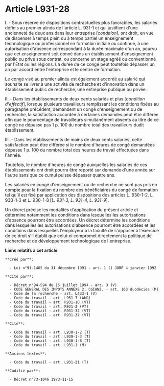 # Article L931-28

I. - Sous réserve de dispositions contractuelles plus favorables, les salariés définis au premier alinéa de l'article L.
931-1 et qui justifient d'une ancienneté de deux ans dans leur entreprise [*condition*], ont droit, en vue de dispenser à
temps plein ou à temps partiel un enseignement technologique ou professionnel en formation initiale ou continue, à une
autorisation d'absence correspondant à la durée maximale d'un an, pourvu que cet enseignement soit donné dans un
établissement d'enseignement public ou privé sous contrat, ou concerne un stage agréé ou conventionné par l'Etat ou les
régions. La durée de ce congé peut toutefois dépasser un an par accord entre l'entreprise et le centre de formation.

Le congé visé au premier alinéa est également accordé au salarié qui souhaite se livrer à une activité de recherche et
d'innovation dans un établissement public de recherche, une entreprise publique ou privée.

II. - Dans les établissements de deux cents salariés et plus [*condition d'effectif*], lorsque plusieurs travailleurs
remplissant les conditions fixées au paragraphe précédent, demandent un congé d'enseignement ou de recherche, la satisfaction
accordée à certaines demandes peut être différée afin que le pourcentage de travailleurs simultanément absents au titre de ce
congé ne dépasse pas 1 p. 100 du nombre total des travailleurs dudit établissement.

III. - Dans les établissements de moins de deux cents salariés, cette satisfaction peut être différée si le nombre d'heures
de congé demandées dépasse 1 p. 100 du nombre total des heures de travail effectuées dans l'année.

Toutefois, le nombre d'heures de congé auxquelles les salariés de ces établissements ont droit pourra être reporté sur
demande d'une année sur l'autre sans que ce cumul puisse dépasser quatre ans.

Les salariés en congé d'enseignement ou de recherche ne sont pas pris en compte pour la fixation du nombre des bénéficiaires
du congé de formation tel qu'il est fixé par application des dispositions des articles L. 930-1-2, L. 930-1-3 et L. 930-1-8
[*L. 931-3, L. 931-4, L. 931-9*].

Un décret précise les modalités d'application du présent article et détermine notamment les conditions dans lesquelles les
autorisations d'absence pourront être accordées. Un décret détermine les conditions dans lesquelles les autorisations
d'absence pourront être accordées et les conditions dans lesquelles l'employeur a la faculté de s'opposer à l'exercice de ce
droit s'il établit que celui-ci compromet directement la politique de recherche et de développement technologique de
l'entreprise.

**Liens relatifs à cet article**

	**Créé par**:

	  - Loi n°91-1405 du 31 décembre 1991 - art. 1 () JORF 4 janvier 1992

	**Cité par**:

	  - Décret n°94-594 du 15 juillet 1994 - art. 3 (V)
	  - CODE GENERAL DES IMPOTS ANNEXE 2, CGIAN2. - art. 163 duodecies (M)
	  - Code de la recherche - art. L433-1 (V)
	  - Code du travail - art. L951-7 (AbD)
	  - Code du travail - art. R931-10 (VT)
	  - Code du travail - art. R931-2 (VT)
	  - Code du travail - art. R931-32 (VT)
	  - Code du travail - art. R931-37 (VT)

	**Cite**:

	  - Code du travail - art. L930-1-2 (T)
	  - Code du travail - art. L930-1-3 (T)
	  - Code du travail - art. L930-1-8 (T)
	  - Code du travail - art. L931-1 (M)

	**Anciens textes**:

	  - Code du travail - art. L931-21 (T)

	**Codifié par**:

	  - Décret n°73-1046 1973-11-15
